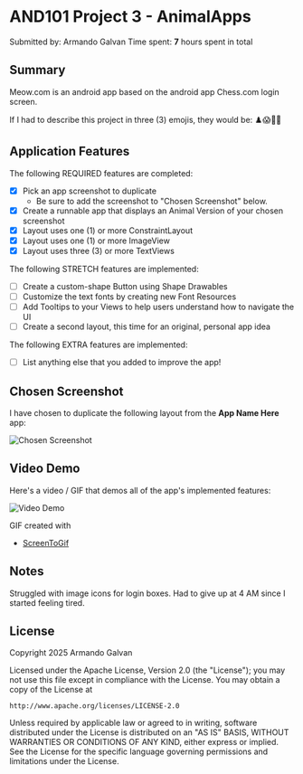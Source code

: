 <!-- (This is a comment) INSTRUCTIONS: Go through this page and fill out any **bolded** entries with their correct values.-->

# AND101 Project 3 - AnimalApps

Submitted by: Armando Galvan
Time spent: **7** hours spent in total

## Summary

Meow.com is an android app based on the android app Chess.com login screen. 

If I had to describe this project in three (3) emojis, they would be: ♟️😱😮‍💨

## Application Features

<!-- (This is a comment) Please be sure to change the [ ] to [x] for any features you completed.  If a feature is not checked [x], you might miss the points for that item! -->

The following REQUIRED features are completed:

- [X] Pick an app screenshot to duplicate
  - Be sure to add the screenshot to "Chosen Screenshot" below.
- [X] Create a runnable app that displays an Animal Version of your chosen screenshot
- [X] Layout uses one (1) or more ConstraintLayout
- [X] Layout uses one (1) or more ImageView
- [X] Layout uses three (3) or more TextViews

The following STRETCH features are implemented:

- [ ] Create a custom-shape Button using Shape Drawables
- [ ] Customize the text fonts by creating new Font Resources
- [ ] Add Tooltips to your Views to help users understand how to navigate the UI
- [ ] Create a second layout, this time for an original, personal app idea

The following EXTRA features are implemented:

- [ ] List anything else that you added to improve the app!

## Chosen Screenshot

I have chosen to duplicate the following layout from the **App Name Here** app:

<img src='[http://example.com/link/to/your/image.png](https://imgur.com/QaARj9i)' title='Chosen Screenshot' width='' alt='Chosen Screenshot' />

## Video Demo

Here's a video / GIF that demos all of the app's implemented features:

<img src='http://i.imgur.com/link/to/your/gif/file](https://imgur.com/a/rdBbPOH.gif' title='Video Demo' width='' alt='Video Demo' />

GIF created with
- [ScreenToGif](https://www.screentogif.com/)



## Notes

Struggled with image icons for login boxes. Had to give up at 4 AM since I started feeling tired.

## License

Copyright 2025 Armando Galvan

Licensed under the Apache License, Version 2.0 (the "License");
you may not use this file except in compliance with the License.
You may obtain a copy of the License at

    http://www.apache.org/licenses/LICENSE-2.0

Unless required by applicable law or agreed to in writing, software
distributed under the License is distributed on an "AS IS" BASIS,
WITHOUT WARRANTIES OR CONDITIONS OF ANY KIND, either express or implied.
See the License for the specific language governing permissions and
limitations under the License.
